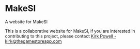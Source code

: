 # MakeSI
A website for MakeSI

This is a collaborative website for MakeSI, if you are interested in contributing to this project, please contact [Kirk Powell - kirk@thegamestoreapp.com](mailto:kirk@thegamestoreapp.com)